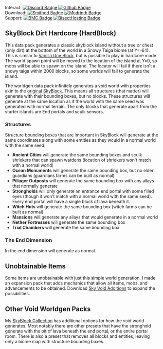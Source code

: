 Interact:	[![Discord Badge](https://img.shields.io/badge/_-Discord-black?logo=discord&logoColor=%235865F2&labelColor=black&color=%235865F2)](https://discord.gg/mzWSZuGatd)
[![Github Badge](https://img.shields.io/badge/_-GitHub-black?logo=github&logoColor=white&labelColor=%23181717&color=white&)](https://github.com/BPR02/SkyBlock_Collection)  
Download: [![Smithed Badge](https://img.shields.io/badge/_-Smithed-black?logo=hackthebox&logoColor=%231b48c4&labelColor=black&color=%231b48c4)](https://smithed.net/packs/skyblock-hardcore)
[![Modrinth Badge](https://img.shields.io/badge/_-Modrinth-black?logo=modrinth&logoColor=%2300AF5C&labelColor=black&color=%2300AF5C)](https://modrinth.com/datapack/skyblock-hardcore)  
Support: [![BMC Badge](https://img.shields.io/badge/_%20-Buy%20Me%20a%20Coffee-black?logo=buymeacoffee&logoColor=%23FFDD00&labelColor=black&color=%23FFDD00)](https://bmc.link/bpr02)
[![BisectHosting Badge](https://img.shields.io/badge/Rent%20a%20Server-black?logo=bisecthosting&logoColor=%2306ddff&labelColor=%23030525&color=%2337e3f3)](https://www.bisecthosting.com/skyvoid)
## SkyBlock Dirt Hardcore (HardBlock)
This data pack generates a classic skyblock island without a tree or chest (only dirt) at the bottom of the world in a Snowy Taiga biome (at Y=-64). This is similar to [Vanilla One Block](https://smithed.net/packs/vanilla_one_block), but is possible to play in hardcore mode. The world spawn point will be moved to the location of the island at Y=0, so mobs will be able to spawn on the island. The locator will fail if there isn't a snowy taiga within 2000 blocks, so some worlds will fail to generate the island.

The worldgen data pack infinitely generates a void world with properties akin to the [original SkyBlock](https://skyblock.net/). This means all structures (that matter) will generate with their bounding boxes, but no blocks. These structures will generate at the same location as if the world with the same seed was generated with normal terrain. The only blocks that generate apart from the starter islands are End portals and sculk sensors.

### Structures
Structure bounding boxes that are important in SkyBlock will generate at the same coordinates along with some entities as they would in a normal world with the same seed:
- **Ancient Cities** will generate the same bounding boxes and sculk shriekers that can spawn wardens (location of shriekers won't match with a normal world)
- **Ocean Monuments** will generate the same bounding box, but no elder guardians (guardians farms can be built as normal)
- **Pillager Outposts** will generate the same bounding box with any allays that normally generate
- **Strongholds** will only generate an entrance end portal with some filled eyes (though it won't match with a normal world with the same seed). Every end portal will have a single block of lava beneath it.
- **Witch Huts** will generate the same bounding box (witch farms can be built as normal)
- **Mansions** will generate any allays that would generate in a normal world
- **Nether Fortresses** will generate the same bounding box
- **Trial Chambers** will generate the same bounding box

### The End Dimension
In the end dimension will generate as normal.

## Unobtainable Items
Some items are unobtainable with just this simple world generation. I made an expansion pack that adds mechanics that allow all items, mobs, and advancements to be obtained. Download [Sky Void Additions](https://smithed.net/packs/skyvoid_additions) to expand the possibilities.

## Other Void Worldgen Packs
My [SkyBlock Collection](https://github.com/BPR02/SkyBlock_Collection) has additional options for how the void world generates. Most notably there are other presets that have the stronghold generate with the pit of lava beneath the end portal, or the entire portal room. There is also a preset that removes all blocks and entities, leaving only a biome map with structure bounding boxes. 
